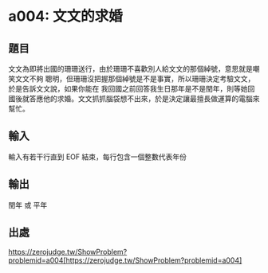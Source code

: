 # a004: 文文的求婚

## 題目

文文為即將出國的珊珊送行，由於珊珊不喜歡別人給文文的那個綽號，意思就是嘲笑文文不夠 聰明，但珊珊沒把握那個綽號是不是事實，所以珊珊決定考驗文文，於是告訴文文說，如果你能在 我回國之前回答我生日那年是不是閏年，則等她回國後就答應他的求婚。文文抓抓腦袋想不出來，於是決定讓最擅長做運算的電腦來幫忙。

## 輸入

輸入有若干行直到 EOF 結束，每行包含一個整數代表年份

## 輸出

閏年 或 平年

## 出處

https://zerojudge.tw/ShowProblem?problemid=a004[https://zerojudge.tw/ShowProblem?problemid=a004]
